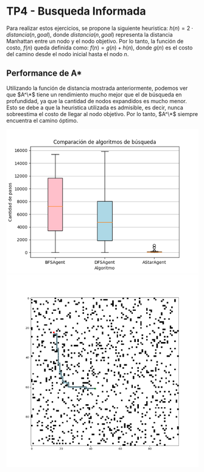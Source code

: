 # TP4 - Busqueda Informada
Para realizar estos ejercicios, se propone la siguiente heuristica:
$h(n) = 2 \cdot distancia(n, goal)$, donde $distancia(n,goal)$ representa la distancia Manhattan entre un nodo y el nodo objetivo.
Por lo tanto, la función de costo, $f(n)$ queda definida como: $f(n) = g(n) + h(n)$, donde $g(n)$ es el costo del camino desde el nodo inicial hasta el nodo $n$.

## Performance de A*
Utilizando la función de distancia mostrada anteriormente, podemos ver que $A^\*$ tiene un rendimiento mucho mejor que el de búsqueda en profundidad, ya que la cantidad de nodos expandidos es mucho menor. Esto se debe a que la heuristica utilizada es admisible, es decir, nunca sobreestima el costo de llegar al nodo objetivo. Por lo tanto, $A^\*$ siempre encuentra el camino óptimo.

![boxplot](code/plots/boxplot.png)
![agent](code/plots/AStarAgent.png)
